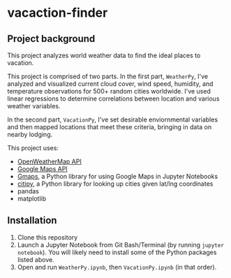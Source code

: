 # vacaction-finder

## Project background

This project analyzes world weather data to find the ideal places to vacation.

This project is comprised of two parts. In the first part, `WeatherPy`, I've analyzed and visualized current cloud cover, wind speed, humidity, and temperature observations for 500+ random cities worldwide. I've used linear regressions to determine correlations between location and various weather variables.

In the second part, `VacationPy`, I've set desirable enviornmental variables and then mapped locations that meet these criteria, bringing in data on nearby lodging.
 
This project uses:

* [OpenWeatherMap API](https://openweathermap.org/api) 
* [Google Maps API](https://developers.google.com/maps/documentation) 
* [Gmaps](https://pypi.org/project/gmaps/), a Python library for using Google Maps in Jupyter Notebooks
* [citipy](https://pypi.org/project/citipy/), a Python library for looking up cities given lat/lng coordinates
* pandas
* matplotlib

## Installation

1. Clone this repository
2. Launch a Jupyter Notebook from Git Bash/Terminal (by running `jupyter notebook`). You will likely need to install some of the Python packages listed above.
3. Open and run `WeatherPy.ipynb`, then `VacationPy.ipynb` (in that order).
